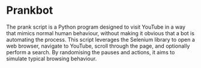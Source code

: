# Prankbot
The prank script is a Python program designed to visit YouTube in a way that mimics normal human behaviour, without making it obvious that a bot is automating the process. This script leverages the Selenium library to open a web browser, navigate to YouTube, scroll through the page, and optionally perform a search. By randomising the pauses and actions, it aims to simulate typical browsing behaviour.
